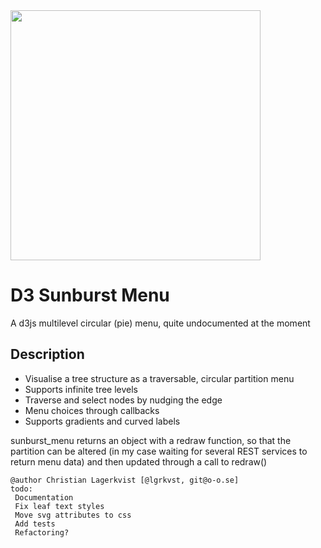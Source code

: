 <img src="https://raw.githubusercontent.com/lgrkvst/d3-sunburst-menu/master/img/example.jpg" width="400">

# D3 Sunburst Menu
A d3js multilevel circular (pie) menu, quite undocumented at the moment


## Description

* Visualise a tree structure as a traversable, circular partition menu
* Supports infinite tree levels
* Traverse and select nodes by nudging the edge
* Menu choices through callbacks
* Supports gradients and curved labels

sunburst_menu returns an object with a redraw function, so that the partition can be altered (in my case waiting for several REST services to return menu data) and then updated through a call to redraw()

    @author Christian Lagerkvist [@lgrkvst, git@o-o.se]
    todo:
     Documentation
     Fix leaf text styles
     Move svg attributes to css
     Add tests
     Refactoring?
